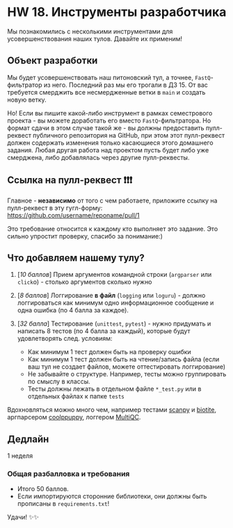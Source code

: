 # HW 18. Инструменты разработчика

Мы познакомились с несколькими инструментами для усовершенствования наших тулов. Давайте их применим!

## Объект разработки

Мы будет усовершенствовать наш питоновский тул, а точнее, `FastQ`-фильтратор из него. Последний раз мы его трогали в ДЗ 15. От вас требуется смерджить все несмердженные ветки в `main` и создать новую ветку.

Но! Если вы пишите какой-либо инструмент в рамках семестрового проекта - вы можете доработать его вместо `FastQ`-фильтратора. Но формат сдачи в этом случае такой же - вы должны предоставить пулл-реквест публичного репозитория на GitHub, при этом этот пулл-реквест должен содержать изменения только касающиеся этого домашнего задания. Любая другая работа над проектом пусть будет либо уже смерджена, либо добавлялась через другие пулл-реквесты.

## Ссылка на пулл-реквест ❗️❗️❗️

Главное - **независимо** от того с чем работаете, приложите ссылку на пулл-реквест в эту гугл-форму: https://github.com/username/reponame/pull/1

Это требование относится к каждому кто выполняет это задание. Это сильно упростит проверку, спасибо за понимание:)


## Что добавляем нашему тулу?

1. [*10 баллов*] Прием аргументов командной строки (`argparser` или `click`о) - столько аргументов сколько нужно
2. [*8 баллов*] Логгирование **в файл** (`logging` или `loguru`) -  должно логгироваться как минимум одно информационное сообщение и одна ошибка (по 4 балла за каждое).
3. [*32 балла*] Тестирование (`unittest`, `pytest`) - нужно придумать и написать 8 тестов (по 4 балла за каждый), которые будут удовлетворять след. условиям: 

    - Как минимум 1 тест должен быть на проверку ошибки
    - Как минимум 1 тест должен быть на чтение/запись файла (если ваш тул не создает файлов, можете оттестировать логгирование)
    - Не забывайте о структуре. Например, тесты можно группировать по смыслу в классы.
    - Тесты должны лежать в отдельном файле `*_test.py` или в отдельных файлах к папке `tests`  


Вдохновляться можно много чем, например тестами [scanpy](https://github.com/scverse/scanpy/tree/main/tests) и [biotite](https://github.com/biotite-dev/biotite/tree/main/tests), аргпарсером [coolppuppy](https://github.com/open2c/coolpuppy/blob/master/coolpuppy/CLI.py), логгером [MultiQC](https://github.com/open2c/MultiQC/blob/0154cca7f7b82b92f6bc8cf1ec61cf702a70fd81/multiqc/interactive.py).
## Дедлайн

1 неделя

### Общая разбалловка и требования

- Итого 50 баллов.
- Если импортируются сторонние библиотеки, они должны быть прописаны в `requirements.txt`!


Удачи! ✨✨
